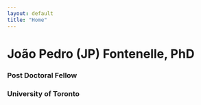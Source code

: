 ```yaml
---
layout: default
title: "Home"
---
```



# João Pedro (JP) Fontenelle, PhD
### Post Doctoral Fellow
### University of Toronto

